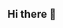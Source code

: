 ## Hi there 👋

<!--
**AlazarWSime/AlazarWSime** is a ✨ _special_ ✨ repository because its `README.md` (this file) appears on your GitHub profile.

Here are some ideas to get you started:

- 🔭 I'm Currently working on beginner python DRFS projects <br>
- 🌱 I'm currently learning different types of programming like web development, front-end and data related fields of study<br><br>
- 👯 I'm looking to collaborate on web development and back end projects<br>
- 🤔 I'm looking for help with different systems and knowledge's related with back-end with python and other languages like Java, JavaScript, Go...<br>
# 💫 About Me:



# 💻 Tech Stack:
![C++](https://img.shields.io/badge/c++-%2300599C.svg?style=for-the-badge&logo=c%2B%2B&logoColor=white) ![Java](https://img.shields.io/badge/java-%23ED8B00.svg?style=for-the-badge&logo=openjdk&logoColor=white) ![Python](https://img.shields.io/badge/python-3670A0?style=for-the-badge&logo=python&logoColor=ffdd54) ![Django](https://img.shields.io/badge/django-%23092E20.svg?style=for-the-badge&logo=django&logoColor=white) ![DjangoREST](https://img.shields.io/badge/DJANGO-REST-ff1709?style=for-the-badge&logo=django&logoColor=white&color=ff1709&labelColor=gray) ![Postgres](https://img.shields.io/badge/postgres-%23316192.svg?style=for-the-badge&logo=postgresql&logoColor=white) ![SQLite](https://img.shields.io/badge/sqlite-%2307405e.svg?style=for-the-badge&logo=sqlite&logoColor=white) ![MySQL](https://img.shields.io/badge/mysql-4479A1.svg?style=for-the-badge&logo=mysql&logoColor=white) ![GitHub](https://img.shields.io/badge/github-%23121011.svg?style=for-the-badge&logo=github&logoColor=white)
# 📊 GitHub Stats:
![](https://github-readme-stats.vercel.app/api?username=AlazarWSime&theme=dark&hide_border=false&include_all_commits=true&count_private=true)<br/>
![](https://nirzak-streak-stats.vercel.app/?user=AlazarWSime&theme=dark&hide_border=false)<br/>
![](https://github-readme-stats.vercel.app/api/top-langs/?username=AlazarWSime&theme=dark&hide_border=false&include_all_commits=true&count_private=true&layout=compact)

## 🏆 GitHub Trophies
![](https://github-profile-trophy.vercel.app/?username=AlazarWSime&theme=radical&no-frame=false&no-bg=false&margin-w=4)

### ✍️ Random Dev Quote
![](https://quotes-github-readme.vercel.app/api?type=horizontal&theme=radical)

### 🔝 Top Contributed Repo
![](https://github-contributor-stats.vercel.app/api?username=AlazarWSime&limit=5&theme=dark&combine_all_yearly_contributions=true)

---
[![](https://visitcount.itsvg.in/api?id=AlazarWSime&icon=0&color=0)](https://visitcount.itsvg.in)

<!-- Proudly created with GPRM ( https://gprm.itsvg.in ) -->
